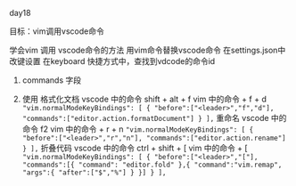 <!--
 * @Author: hly
 * @Date: 2022-07-22 09:43:52
 * @LastEditors: hly
 * @LastEditTime: 2022-07-22 16:59:23
 * @Description:
-->
day18

目标：vim调用vscode命令

学会vim 调用 vscode命令的方法
用vim命令替换vscode命令
在settings.json中改键设置
在keyboard 快捷方式中，查找到vdcode的命令id

1. commands 字段

2. 使用
    格式化文档
        vscode 中的命令 shift + alt + f
        vim 中的命令 <Leader> + f + d
        ```
            "vim.normalModeKeyBindings": [
                {
                    "before":["<leader>","f","d"],
                    "commands":["editor.action.formatDocument"]
                }
            ],
        ```
    重命名
        vscode 中的命令 f2
        vim 中的命令 <Leader> + r + n
        ```
            "vim.normalModeKeyBindings": [
                {
                    "before":["<leader>","r","n"],
                    "commands":["editor.action.rename"]
                }
            ],
        ```
    折叠代码
        vscode 中的命令 ctrl + shift + [
        vim 中的命令 <Leader> + [
        ```
            "vim.normalModeKeyBindings": [
                {
                    "before":["<leader>","["],
                    "commands":[{
                    "command": "editor.fold"
                    },{
                    "command":"vim.remap",
                    "args":{
                        "after":["$","%"]
                    }
                    }]
                }
            ],
        ```